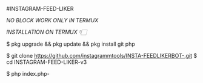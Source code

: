 #INSTAGRAM-FEED-LIKER

*NO BLOCK WORK ONLY IN TERMUX*

*INSTALLATION ON TERMUX 👇🏻*

$ pkg upgrade && pkg update && pkg install git php

$ git clone 
https://github.com/instagrammtools/INSTA-FEEDLIKERBOT-.git
$ cd INSTAGRAM-FEED-LIKER-v3


$ php index.php-

